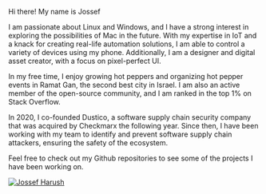 Hi there! My name is Jossef

I am passionate about Linux and Windows, and I have a strong interest in exploring the possibilities of Mac in the future. With my expertise in IoT and a knack for creating real-life automation solutions, I am able to control a variety of devices using my phone. Additionally, I am a designer and digital asset creator, with a focus on pixel-perfect UI.

In my free time, I enjoy growing hot peppers and organizing hot pepper events in Ramat Gan, the second best city in Israel. I am also an active member of the open-source community, and I am ranked in the top 1% on Stack Overflow.

In 2020, I co-founded Dustico, a software supply chain security company that was acquired by Checkmarx the following year. Since then, I have been working with my team to identify and prevent software supply chain attackers, ensuring the safety of the ecosystem.

Feel free to check out my Github repositories to see some of the projects I have been working on.

[![](https://user-images.githubusercontent.com/1287098/102343950-de7ec080-3fa3-11eb-9db7-57cd47d3e7f2.gif "Jossef Harush")](https://github.com/jossef)


